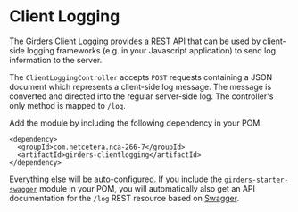 # Client Logging

The Girders Client Logging provides a REST API that can be used by client-side logging frameworks (e.g. in your
Javascript application) to send log information to the server.

The `ClientLoggingController` accepts `POST` requests containing a JSON document which represents a client-side log
message. The message is converted and directed into the regular server-side log. The controller's only method is
mapped to `/log`.
 
Add the module by including the following dependency in your POM:

    <dependency>
      <groupId>com.netcetera.nca-266-7</groupId>
      <artifactId>girders-clientlogging</artifactId>
    </dependency>

Everything else will be auto-configured. If you include the [`girders-starter-swagger`](./swagger.html) module
in your POM, you will automatically also get an API documentation for the `/log` REST resource based on
[Swagger](./swagger.html).
